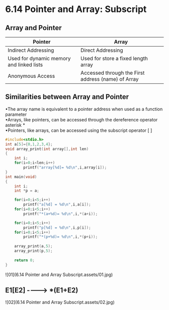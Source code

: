# 6.14 Pointer and Array: Subscript



## Array and Pointer

| Pointer                                  | Array                                              |
| ---------------------------------------- | -------------------------------------------------- |
| Indirect Addressing                      | Direct Addressing                                  |
| Used for dynamic memory and linked lists | Used for store a fixed length array                |
| Anonymous Access                         | Accessed through the First address (name) of Array |

## Similarities between Array and Pointer

•The array name is equivalent to a pointer address when used as a function parameter  
•Arrays, like pointers, can be accessed through the dereference operator asterisk *  
•Pointers, like arrays, can be accessed using the subscript operator [ ]  

```c
#include<stdio.h>
int a[5]={0,1,2,3,4}; 
void array_print(int array[],int len)
{
	int i;
	for(i=0;i<len;i++)
		printf("array[%d]= %d\n",i,array[i]);	
}
int main(void)
{	
	int i;
	int *p = a; 

	for(i=0;i<5;i++)
		printf("a[%d] = %d\n",i,a[i]);
	for(i=0;i<5;i++)
		printf("*(a+%d)= %d\n",i,*(a+i));

	for(i=0;i<5;i++)
		printf("p[%d] = %d\n",i,p[i]);
	for(i=0;i<5;i++)
		printf("*(p+%d)= %d\n",i,*(p+i));
		
	array_print(a,5);
	array_print(p,5);
	
	return 0; 
} 
```

![01](6.14 Pointer and Array Subscript.assets/01.jpg)

## E1[E2] ----> *(E1+E2)

![02](6.14 Pointer and Array Subscript.assets/02.jpg)